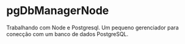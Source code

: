 # pgDbManagerNode
Trabalhando com Node e Postgresql. Um pequeno gerenciador para conecção com um banco de dados PostgreSQL.
